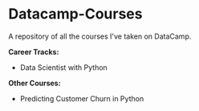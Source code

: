 # Datacamp-Courses
A repository of all the courses I've taken on DataCamp.<P>

**Career Tracks:**
* Data Scientist with Python

**Other Courses:**
* Predicting Customer Churn in Python
